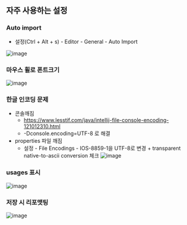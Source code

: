 ## 자주 사용하는 설정

### Auto import
* 설정(Ctrl + Alt + s) - Editor - General - Auto Import

![image](https://github.com/hana2set/study/assets/97689567/c5f15c03-bc5f-48bd-ad30-3cac1789225c)

### 마우스 휠로 폰트크기
![image](https://github.com/hana2set/study/assets/97689567/4cb472aa-273a-4569-8ef5-9e319b50cef7)


### 한글 인코딩 문제

* 콘솔깨짐
  * https://www.lesstif.com/java/intellij-file-console-encoding-121012310.html
  * -Dconsole.encoding=UTF-8 로 해결
* properties 파일 깨짐 <br>
  * 설정 - File Encodings - IOS-8859-1을 UTF-8로 변경 + transparent native-to-ascii conversion 체크
    ![image](https://github.com/hana2set/study/assets/97689567/a0220b50-7d3d-464e-9f7e-ed34e74cd4ac)


### usages 표시
![image](https://github.com/hana2set/study/assets/97689567/4e4b0a5f-ae0a-4c7d-94dc-9f42cb1dc9c9)


### 저장 시 리포맷팅
![image](https://github.com/hana2set/study/assets/97689567/89bfcdf4-26e0-4e3d-86b4-33ca31b3885a)
